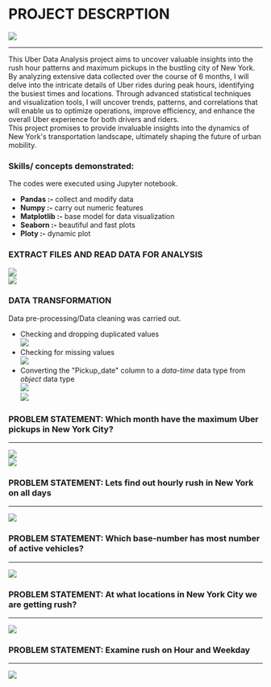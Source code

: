 # PROJECT DESCRPTION
![](Images/intro.jpg)
_______________________________________________________
This Uber Data Analysis project aims to uncover valuable insights into the rush hour patterns and maximum pickups in the bustling city of New York. By analyzing extensive data collected over the course of 6 months, I will delve into the intricate details of Uber rides during peak hours, identifying the busiest times and locations. Through advanced statistical techniques and visualization tools, I will uncover trends, patterns, and correlations that will enable us to optimize operations, improve efficiency, and enhance the overall Uber experience for both drivers and riders. <br>
This project promises to provide invaluable insights into the dynamics of New York's transportation landscape, ultimately shaping the future of urban mobility.

### Skills/ concepts demonstrated:<br>

The codes were executed using Jupyter notebook.
- **Pandas :-** collect and modify data
- **Numpy :-** carry out numeric features
- **Matplotlib :-** base model for data visualization
- **Seaborn :-** beautiful and fast plots
- **Ploty :-** dynamic plot

### EXTRACT FILES AND READ DATA FOR ANALYSIS
![](Images/Dataset.JPG) <br>
![](Images/read.JPG)

### DATA TRANSFORMATION
Data pre-processing/Data cleaning was carried out.
- Checking and dropping duplicated values <br> ![](Images/duplicate.JPG)
- Checking for missing values <br> ![](Images/null.JPG)
- Converting the "Pickup_date" column to a _data-time_ data type from _object_ data type <br> ![](Images/object_dtype.JPG) <br> ![](Images/datetime_dtype.JPG)

### PROBLEM STATEMENT: Which month have the maximum Uber pickups in New York City?
_______________________________________________________________________________________
![](Images/1line.JPG) <br>
![](Images/1bar.JPG)

### PROBLEM STATEMENT: Lets find out hourly rush in New York on all days 
___________________________________________________________________________________
![](Images/2line.JPG) 

### PROBLEM STATEMENT: Which base-number has most number of active vehicles?
___________________________________________________________________________________
![](Images/3box.JPG) 

### PROBLEM STATEMENT: At what locations in New York City we are getting rush?
___________________________________________________________________________________
![](Images/4map.JPG) 

### PROBLEM STATEMENT: Examine rush on Hour and Weekday
___________________________________________________________________________________
![](Images/5table.JPG) 
